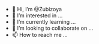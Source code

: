 - 👋 Hi, I’m @Zubizoya
- 👀 I’m interested in ...
- 🌱 I’m currently learning ...
- 💞️ I’m looking to collaborate on ...
- 📫 How to reach me ...

<!---
Zubizoya/Zubizoya is a ✨ special ✨ repository because its `README.md` (this file) appears on your GitHub profile.
You can click the Preview link to take a look at your changes.
--->
